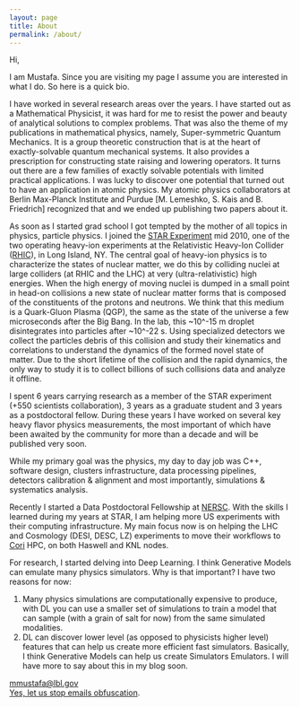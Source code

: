 ```yaml
---
layout: page
title: About
permalink: /about/
---
```


Hi, 

I am Mustafa. Since you are visiting my page I assume you are interested in what I do. So here is a quick bio.  


I have worked in several research areas over the years. I have started out as a
Mathematical Physicist, it was hard for me to resist the power and beauty of
analytical solutions to complex problems.  That was also the theme of my
publications in mathematical physics, namely, Super-symmetric Quantum
Mechanics.  It is a group theoretic construction that is at the heart of
exactly-solvable quantum mechanical systems. It also provides a prescription
for constructing state raising and lowering operators.  It turns out there are
a few families of exactly solvable potentials with limited practical
applications.  I was lucky to discover one potential that turned out to have an
application in atomic physics. My atomic physics collaborators at Berlin
Max-Planck Institute and Purdue [M. Lemeshko, S. Kais and B. Friedrich]
recognized that and we ended up publishing two papers about it.  

As soon as I started grad school I got tempted by the mother of all topics in
physics, particle physics. I joined the [STAR
Experiment](https://en.wikipedia.org/wiki/STAR_detector) mid 2010, one of the
two operating heavy-ion experiments at the Relativistic Heavy-Ion Collider
([RHIC](https://en.wikipedia.org/wiki/Relativistic_Heavy_Ion_Collider)), in
Long Island, NY.  The central goal of heavy-ion physics is to characterize the
states of nuclear matter, we do this by colliding nuclei at large colliders (at
RHIC and the LHC) at very (ultra-relativistic) high energies. When the high
energy of moving nuclei is dumped in a small point in head-on collisions a new
state of nuclear matter forms that is composed of the constituents of the
protons and neutrons.  We think that this medium is a Quark-Gluon Plasma (QGP),
the same as the state of the universe a few microseconds after the Big Bang. In
the lab, this ~10^-15 m droplet disintegrates into particles after ~10^-22 s.
Using specialized detectors we collect the particles debris of this collision
and study their kinematics and correlations to understand the dynamics of the
formed novel state of matter. Due to the short lifetime of the collision and
the rapid dynamics, the only way to study it is to collect billions of such
collisions data and analyze it offline.   

I spent 6 years carrying research as a member of the STAR experiment (+550
scientists collaboration), 3 years as a graduate student and 3 years as a
postdoctoral fellow. During these years I have worked on several key heavy
flavor physics measurements, the most important of which have been awaited by
the community for more than a decade and will be published very soon.   

While my primary goal was the physics, my day to day job was C++, software
design, clusters infrastructure, data processing pipelines, detectors
calibration & alignment and most importantly, simulations & systematics
analysis.   

Recently I started a Data Postdoctoral Fellowship at [NERSC](www.nersc.gov).
With the skills I learned during my years at STAR, I am helping more
US experiments with their computing infrastructure. My main focus now is on
helping the LHC and Cosmology (DESI, DESC, LZ) experiments to move their
workflows to [Cori](http://www.nersc.gov/users/computational-systems/cori/)
HPC, on both Haswell and KNL nodes.  

For research, I started delving into Deep Learning. I think Generative Models
can emulate many physics simulators. Why is that important? I have two reasons
for now:  

1.  Many physics simulations are computationally expensive to produce, with DL
    you can use a smaller set of simulations to train a model that can sample
    (with a grain of salt for now) from the same simulated modalities.
2.  DL can discover lower level (as opposed to physicists higher level)
    features that can help us create more efficient fast simulators. Basically,
    I think Generative Models can help us create Simulators Emulators. I will
    have more to say about this in my blog soon.  <!--Let me elaborate on this
    point a bit: many of the important measurements in particle physics (by
    extension in heavy-ion physics) boils down to calculating a normalized
    cross-section that can be compared to theoretical calculations. A
    normalized cross-section is roughly the probability of a certain phenomenon
    (for example of observing a D meson with momentum 1 GeV at a particular
    angle) in a collision at a particular energy.  The interesting phenomena is
    typically a rare one, a D meson pair is expected to form in a p-p collision
    at a nominal RHIC collision energy once per 500 collisions. Add to that the
    finite acceptance (equivalent to a factor of 0.43 D measurements at STAR)
    of our detectors (we don't cover a full 4-$\pi$ around the collision point)
    and the detector inefficiency (we detect and identify a fraction of the
    generated particles). On top of that If you do the math for my STAR D meson
    pair example at RHIC -->

[mmustafa@lbl.gov](mailto:mmustafa@lbl.gov)  
[Yes, let us stop emails obfuscation](http://theflyingdeveloper.com/why-i-dont-obfuscate-my-email/).
